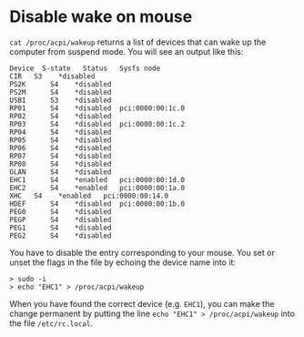 Disable wake on mouse
=====================

`cat /proc/acpi/wakeup` returns a list of devices that can wake up the computer from suspend mode. You will see an output like this:

```
Device	S-state	  Status   Sysfs node
CIR	  S3	*disabled
PS2K	  S4	*disabled
PS2M	  S4	*disabled
USB1	  S3	*disabled
RP01	  S4	*disabled  pci:0000:00:1c.0
RP02	  S4	*disabled
RP03	  S4	*disabled  pci:0000:00:1c.2
RP04	  S4	*disabled
RP05	  S4	*disabled
RP06	  S4	*disabled
RP07	  S4	*disabled
RP08	  S4	*disabled
GLAN	  S4	*disabled
EHC1	  S4	*enabled   pci:0000:00:1d.0
EHC2	  S4	*enabled   pci:0000:00:1a.0
XHC	  S4	*enabled   pci:0000:00:14.0
HDEF	  S4	*disabled  pci:0000:00:1b.0
PEG0	  S4	*disabled
PEGP	  S4	*disabled
PEG1	  S4	*disabled
PEG2	  S4	*disabled
```

You have to disable the entry corresponding to your mouse. You set or unset the flags in the file by echoing the device name into it:

```
> sudo -i
> echo "EHC1" > /proc/acpi/wakeup
```

When you have found the correct device (e.g. `EHC1`), you can make the change permanent by putting the line `echo "EHC1" > /proc/acpi/wakeup` into the file `/etc/rc.local`.
